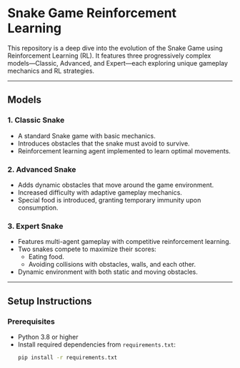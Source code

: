 # Snake Game Reinforcement Learning

This repository is a deep dive into the evolution of the Snake Game using Reinforcement Learning (RL). It features three progressively complex models—Classic, Advanced, and Expert—each exploring unique gameplay mechanics and RL strategies.

---

## Models

### 1. Classic Snake
- A standard Snake game with basic mechanics.
- Introduces obstacles that the snake must avoid to survive.
- Reinforcement learning agent implemented to learn optimal movements.

### 2. Advanced Snake
- Adds dynamic obstacles that move around the game environment.
- Increased difficulty with adaptive gameplay mechanics.
- Special food is introduced, granting temporary immunity upon consumption.

### 3. Expert Snake
- Features multi-agent gameplay with competitive reinforcement learning.
- Two snakes compete to maximize their scores:
  - Eating food.
  - Avoiding collisions with obstacles, walls, and each other.
- Dynamic environment with both static and moving obstacles.

---

## Setup Instructions

### Prerequisites
- Python 3.8 or higher
- Install required dependencies from `requirements.txt`:
  ```bash
  pip install -r requirements.txt
